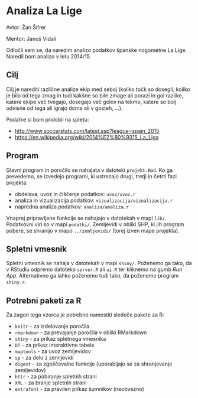 # Analiza La Lige

Avtor: Žan Šifrer

Mentor: Janoš Vidali

Odločil sem se, da naredim analizo podatkov španske nogometne La Lige. Naredil bom analizo v letu 2014/15.

## Cilj

Cilj je narediti različne analize ekip med seboj (koliko točk so dosegli, koliko je bilo od tega zmag in tudi kakšne so bile zmage ali porazi in gol razlike, katere ekipe več tvegajo, dosegajo več golov na tekmo, katere so bolj odvisne od tega ali igrajo doma ali v gosteh, ...). 

Podatke si bom pridobil na spletu:

* http://www.soccerstats.com/latest.asp?league=spain_2015
* https://en.wikipedia.org/wiki/2014%E2%80%9315_La_Liga

## Program

Glavni program in poročilo se nahajata v datoteki `projekt.Rmd`. Ko ga prevedemo,
se izvedejo programi, ki ustrezajo drugi, tretji in četrti fazi projekta:

* obdelava, uvoz in čiščenje podatkov: `uvoz/uvoz.r`
* analiza in vizualizacija podatkov: `vizualizacija/vizualizacija.r`
* napredna analiza podatkov: `analiza/analiza.r`

Vnaprej pripravljene funkcije se nahajajo v datotekah v mapi `lib/`. Podatkovni
viri so v mapi `podatki/`. Zemljevidi v obliki SHP, ki jih program pobere, se
shranijo v mapo `../zemljevidi/` (torej izven mape projekta).

## Spletni vmesnik

Spletni vmesnik se nahaja v datotekah v mapi `shiny/`. Poženemo ga tako, da v
RStudiu odpremo datoteko `server.R` ali `ui.R` ter kliknemo na gumb *Run App*.
Alternativno ga lahko poženemo tudi tako, da poženemo program `shiny.r`.

## Potrebni paketi za R

Za zagon tega vzorca je potrebno namestiti sledeče pakete za R:

* `knitr` - za izdelovanje poročila
* `rmarkdown` - za prevajanje poročila v obliki RMarkdown
* `shiny` - za prikaz spletnega vmesnika
* `DT` - za prikaz interaktivne tabele
* `maptools` - za uvoz zemljevidov
* `sp` - za delo z zemljevidi
* `digest` - za zgoščevalne funkcije (uporabljajo se za shranjevanje zemljevidov)
* `httr` - za pobiranje spletnih strani
* `XML` - za branje spletnih strani
* `extrafont` - za pravilen prikaz šumnikov (neobvezno)
